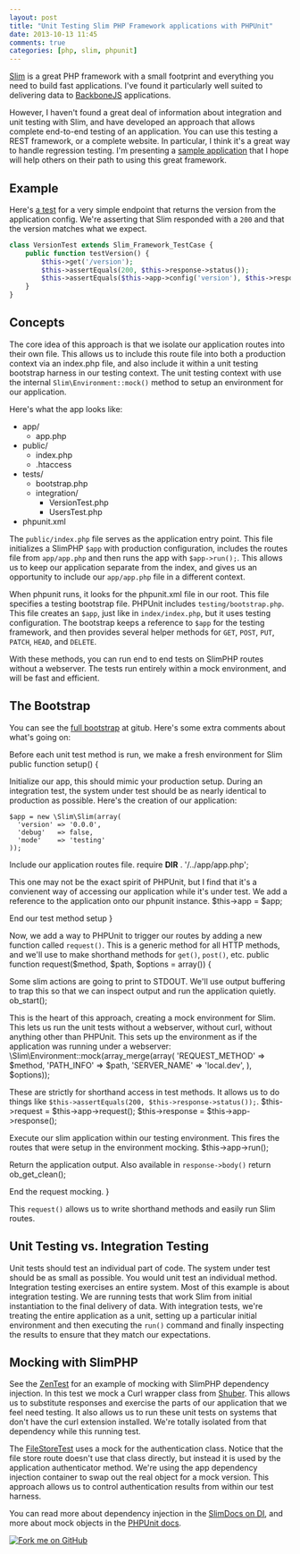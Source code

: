 ```yaml
---
layout: post
title: "Unit Testing Slim PHP Framework applications with PHPUnit"
date: 2013-10-13 11:45
comments: true
categories: [php, slim, phpunit]
---
```


[Slim][slim] is a great PHP framework with a small footprint and everything you need to build fast applications. I've found it particularly well suited to delivering data to [BackboneJS][bb] applications.

However, I haven't found a great deal of information about integration and unit testing with Slim, and have developed an approach that allows complete end-to-end testing of an application. You can use this testing a REST framework, or a complete website. In particular, I think it's a great way to handle regression testing. I'm presenting a [sample application][app] that I hope will help others on their path to using this great framework.

## Example

Here's [a test][version_test] for a very simple endpoint that returns the version from the application config. We're asserting that Slim responded with a `200` and that the version matches what we expect.

```php
class VersionTest extends Slim_Framework_TestCase {
    public function testVersion() {
        $this->get('/version');
        $this->assertEquals(200, $this->response->status());
        $this->assertEquals($this->app->config('version'), $this->response->body());
    }
}
```

## Concepts

The core idea of this approach is that we isolate our application routes into their own file. This allows us to include this route file into both a production context via an index.php file, and also include it within a unit testing bootstrap harness in our testing context. The unit testing context with use the internal `Slim\Environment::mock()` method to setup an environment for our application.

Here's what the app looks like:

* app/
  * app.php
* public/
  * index.php
  * .htaccess
* tests/
  * bootstrap.php
  * integration/
    * VersionTest.php
    * UsersTest.php
* phpunit.xml

The `public/index.php` file serves as the application entry point. This file initializes a SlimPHP `$app` with production configuration, includes the routes file from `app/app.php` and then runs the app with `$app->run();`. This allows us to keep our application separate from the index, and gives us an opportunity to include our `app/app.php` file in a different context.

When phpunit runs, it looks for the phpunit.xml file in our root. This file specifies a testing bootstrap file. PHPUnit includes `testing/bootstrap.php`. This file creates an `$app`, just like in `index/index.php`, but it uses testing configuration. The bootstrap keeps a reference to `$app` for the testing framework, and then provides several helper methods for `GET`, `POST`, `PUT`, `PATCH`, `HEAD`, and `DELETE`.

With these methods, you can run end to end tests on SlimPHP routes without a webserver. The tests run entirely within a mock environment, and will be fast and efficient. 

## The Bootstrap

You can see the [full bootstrap][bootstrap] at gitub. Here's some extra comments about what's going on:

Before each unit test method is run, we make a fresh environment for Slim
    public function setup() {

Initialize our app, this should mimic your production setup. During an integration test, the system under test should be as nearly identical to production as possible. Here's the creation of our application:

    $app = new \Slim\Slim(array(
      'version' => '0.0.0',
      'debug'   => false,
      'mode'    => 'testing'
    ));

Include our application routes file.
    require __DIR__ . '/../app/app.php';

This one may not be the exact spirit of PHPUnit, but I find that it's a convienent way of accessing our application while it's under test. We add a reference to the application onto our phpunit instance.
    $this->app = $app;

End our test method setup
    }

Now, we add a way to PHPUnit to trigger our routes by adding a new function called `request()`. This is a generic method for all HTTP methods, and we'll use to make shorthand methods for `get()`, `post()`, etc.
    public function request($method, $path, $options = array())
    {

Some slim actions are going to print to STDOUT. We'll use output buffering to trap this so that we can inspect output and run the application quietly.
    ob_start();

This is the heart of this approach, creating a mock environment for Slim. This lets us run the unit tests without a webserver, without curl, without anything other than PHPUnit. This sets up the environment as if the application was running under a webserver:
    \Slim\Environment::mock(array_merge(array(
        'REQUEST_METHOD' => $method,
        'PATH_INFO'      => $path,
        'SERVER_NAME'    => 'local.dev',
    ), $options));

These are strictly for shorthand access in test methods. It allows us to do things like `$this->assertEquals(200, $this->response->status());`.
    $this->request  = $this->app->request();
    $this->response = $this->app->response();

Execute our slim application within our testing environment. This fires the routes that were setup in the environment mocking.
    $this->app->run();

Return the application output. Also available in `response->body()`
    return ob_get_clean();

End the request mocking.
    }

This `request()` allows us to write shorthand methods and easily run Slim routes.

## Unit Testing vs. Integration Testing

Unit tests should test an individual part of code. The system under test should be as small as possible. You would unit test an individual method. Integration testing exercises an entire system. Most of this example is about integration testing. We are running tests that work Slim from initial instantiation to the final delivery of data. With integration tests, we're treating the entire application as a unit, setting up a particular initial environment and then executing the `run()` command and finally inspecting the results to ensure that they match our expectations.

## Mocking with SlimPHP
See the [ZenTest][zen_test] for an example of mocking with SlimPHP dependency injection. In this test we mock a Curl wrapper class from [Shuber][shuber]. This allows us to substitute responses and exercise the parts of our application that we feel need testing. It also allows us to run these unit tests on systems that don't have the curl extension installed. We're totally isolated from that dependency while this running test.

The [FileStoreTest][file_test] uses a mock for the authentication class. Notice that the file store route doesn't use that class directly, but instead it is used by the application authenticator method. We're using the app dependency injection container to swap out the real object for a mock version. This approach allows us to control authentication results from within our test harness.

You can read more about dependency injection in the [SlimDocs on DI][di], and more about mock objects in the [PHPUnit docs][php_mock].


<a href="https://github.com/there4/slim-unit-testing-example" id="github">
  <img alt="Fork me on GitHub" src="http://s3.amazonaws.com/github/ribbons/forkme_right_darkblue_121621.png" />
</a>

[bootstrap]: https://github.com/there4/slim-unit-testing-example/blob/master/tests/bootstrap.php
[app]: https://github.com/there4/slim-unit-testing-example
[slim]: http://www.slimframework.com/
[issues]: https://github.com/there4/slim-unit-testing-example/issues
[phpunit]: http://phpunit.de/manual/current/en/index.html
[yml]: https://github.com/there4/slim-unit-testing-example/blob/master/.travis.yml
[tci]: http://travis-ci.org
[php_mock]: http://phpunit.de/manual/3.0/en/mock-objects.html
[shuber]: https://github.com/shuber/curl
[si]: http://docs.slimframework.com/#Response
[di]: http://docs.slimframework.com/#Dependency-Injection
[file_test]: https://github.com/there4/slim-unit-testing-example/blob/master/tests/integration/FileStoreTest.php
[zen_test]: https://github.com/there4/slim-unit-testing-example/blob/master/tests/integration/ZenTest.php
[version_test]: https://github.com/there4/slim-unit-testing-example/blob/master/tests/integration/VersionTest.php
[lh]: http://localhost:8080
[bb]: http://backbonejs.org
[njh]: https://github.com/njh
[njh_test]: https://github.com/njh/njh.me/blob/master/test/IntegrationTest.php
